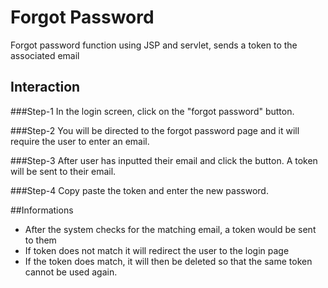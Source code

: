 # Forgot Password
Forgot password function using JSP and servlet, sends a token to the associated email

## Interaction
###Step-1
In the login screen, click on the "forgot password" button.

###Step-2
You will be directed to the forgot password page and it will require the user to enter an email.

###Step-3
After user has inputted their email and click the button. A token will be sent to their email.

###Step-4 
Copy paste the token and enter the new password.

##Informations
* After the system checks for the matching email, a token would be sent to them
* If token does not match it will redirect the user to the login page
* If the token does match, it will then be deleted so that the same token cannot be used again.
